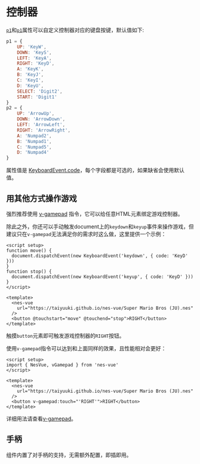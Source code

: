 # 控制器

[`p1`](/zh/guide/props#p1)和[`p1`](/zh/guide/props#p2)属性可以自定义控制器对应的键盘按键，默认值如下: 

```js
p1 = {
    UP: 'KeyW',
    DOWN: 'KeyS',
    LEFT: 'KeyA',
    RIGHT: 'KeyD',
    A: 'KeyK',
    B: 'KeyJ',
    C: 'KeyI',
    D: 'KeyU',
    SELECT: 'Digit2',
    START: 'Digit1'
}
p2 = {
    UP: 'ArrowUp',
    DOWN: 'ArrowDown',
    LEFT: 'ArrowLeft',
    RIGHT: 'ArrowRight',
    A: 'Numpad2',
    B: 'Numpad1',
    C: 'Numpad5',
    D: 'Numpad4'
}
```

属性值是 [KeyboardEvent.code](https://developer.mozilla.org/en-US/docs/Web/API/KeyboardEvent/code)，每个字段都是可选的，如果缺省会使用默认值。

## 用其他方式操作游戏

强烈推荐使用 [v-gamepad](/zh/guide/directives#v-gamepad) 指令，它可以给任意HTML元素绑定游戏控制器。

除此之外，你还可以手动触发document上的`keydown`和`keyup`事件来操作游戏，但建议只在`v-gamepad`无法满足你的需求时这么做，这里提供一个示例：

```vue
<script setup>
function move() {
  document.dispatchEvent(new KeyboardEvent('keydown', { code: 'KeyD' }))
}
function stop() {
  document.dispatchEvent(new KeyboardEvent('keyup', { code: 'KeyD' }))
}
</script>

<template>
  <nes-vue
    url="https://taiyuuki.github.io/nes-vue/Super Mario Bros (JU).nes"
  />
  <button @touchstart="move" @touchend="stop">RIGHT</button>
</template>
```

触摸`button`元素即可触发游戏控制器的`RIGHT`按钮。

使用`v-gamepad`指令可以达到和上面同样的效果，且性能相对会更好：

```vue
<script setup>
import { NesVue, vGamepad } from 'nes-vue'
</script>

<template>
  <nes-vue
    url="https://taiyuuki.github.io/nes-vue/Super Mario Bros (JU).nes"
  />
  <button v-gamepad:touch="'RIGHT'">RIGHT</button>
</template>
```

详细用法请查看[v-gamepad](/zh/guide/directives#v-gamepad)。

## 手柄

组件内置了对手柄的支持，无需额外配置，即插即用。